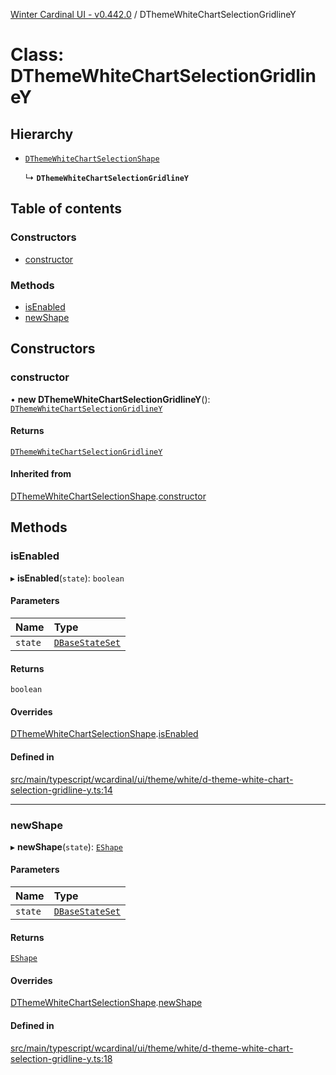 [Winter Cardinal UI - v0.442.0](../index.md) / DThemeWhiteChartSelectionGridlineY

# Class: DThemeWhiteChartSelectionGridlineY

## Hierarchy

- [`DThemeWhiteChartSelectionShape`](DThemeWhiteChartSelectionShape.md)

  ↳ **`DThemeWhiteChartSelectionGridlineY`**

## Table of contents

### Constructors

- [constructor](DThemeWhiteChartSelectionGridlineY.md#constructor)

### Methods

- [isEnabled](DThemeWhiteChartSelectionGridlineY.md#isenabled)
- [newShape](DThemeWhiteChartSelectionGridlineY.md#newshape)

## Constructors

### constructor

• **new DThemeWhiteChartSelectionGridlineY**(): [`DThemeWhiteChartSelectionGridlineY`](DThemeWhiteChartSelectionGridlineY.md)

#### Returns

[`DThemeWhiteChartSelectionGridlineY`](DThemeWhiteChartSelectionGridlineY.md)

#### Inherited from

[DThemeWhiteChartSelectionShape](DThemeWhiteChartSelectionShape.md).[constructor](DThemeWhiteChartSelectionShape.md#constructor)

## Methods

### isEnabled

▸ **isEnabled**(`state`): `boolean`

#### Parameters

| Name | Type |
| :------ | :------ |
| `state` | [`DBaseStateSet`](../interfaces/DBaseStateSet.md) |

#### Returns

`boolean`

#### Overrides

[DThemeWhiteChartSelectionShape](DThemeWhiteChartSelectionShape.md).[isEnabled](DThemeWhiteChartSelectionShape.md#isenabled)

#### Defined in

[src/main/typescript/wcardinal/ui/theme/white/d-theme-white-chart-selection-gridline-y.ts:14](https://github.com/winter-cardinal/winter-cardinal-ui/blob/v0.442.0/src/main/typescript/wcardinal/ui/theme/white/d-theme-white-chart-selection-gridline-y.ts#L14)

___

### newShape

▸ **newShape**(`state`): [`EShape`](../interfaces/EShape.md)

#### Parameters

| Name | Type |
| :------ | :------ |
| `state` | [`DBaseStateSet`](../interfaces/DBaseStateSet.md) |

#### Returns

[`EShape`](../interfaces/EShape.md)

#### Overrides

[DThemeWhiteChartSelectionShape](DThemeWhiteChartSelectionShape.md).[newShape](DThemeWhiteChartSelectionShape.md#newshape)

#### Defined in

[src/main/typescript/wcardinal/ui/theme/white/d-theme-white-chart-selection-gridline-y.ts:18](https://github.com/winter-cardinal/winter-cardinal-ui/blob/v0.442.0/src/main/typescript/wcardinal/ui/theme/white/d-theme-white-chart-selection-gridline-y.ts#L18)
